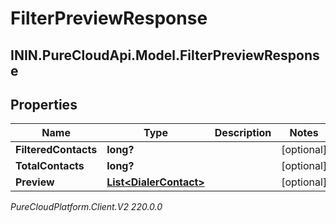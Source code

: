 # FilterPreviewResponse

## ININ.PureCloudApi.Model.FilterPreviewResponse

## Properties

|Name | Type | Description | Notes|
|------------ | ------------- | ------------- | -------------|
| **FilteredContacts** | **long?** |  | [optional] |
| **TotalContacts** | **long?** |  | [optional] |
| **Preview** | [**List&lt;DialerContact&gt;**](DialerContact) |  | [optional] |



_PureCloudPlatform.Client.V2 220.0.0_
